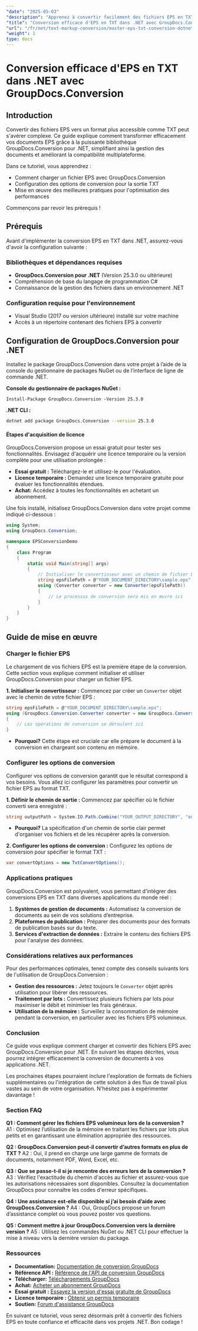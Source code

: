 ```yaml
---
"date": "2025-05-03"
"description": "Apprenez à convertir facilement des fichiers EPS en TXT grâce à la puissante solution GroupDocs.Conversion pour .NET. Simplifiez votre gestion documentaire."
"title": "Conversion efficace d'EPS en TXT dans .NET avec GroupDocs.Conversion"
"url": "/fr/net/text-markup-conversion/master-eps-txt-conversion-dotnet-groupdocs/"
"weight": 1
type: docs
---
```

# Conversion efficace d'EPS en TXT dans .NET avec GroupDocs.Conversion

## Introduction

Convertir des fichiers EPS vers un format plus accessible comme TXT peut s'avérer complexe. Ce guide explique comment transformer efficacement vos documents EPS grâce à la puissante bibliothèque GroupDocs.Conversion pour .NET, simplifiant ainsi la gestion des documents et améliorant la compatibilité multiplateforme.

Dans ce tutoriel, vous apprendrez :
- Comment charger un fichier EPS avec GroupDocs.Conversion
- Configuration des options de conversion pour la sortie TXT
- Mise en œuvre des meilleures pratiques pour l'optimisation des performances

Commençons par revoir les prérequis !

## Prérequis

Avant d'implémenter la conversion EPS en TXT dans .NET, assurez-vous d'avoir la configuration suivante :

### Bibliothèques et dépendances requises
- **GroupDocs.Conversion pour .NET** (Version 25.3.0 ou ultérieure)
- Compréhension de base du langage de programmation C#
- Connaissance de la gestion des fichiers dans un environnement .NET

### Configuration requise pour l'environnement
- Visual Studio (2017 ou version ultérieure) installé sur votre machine
- Accès à un répertoire contenant des fichiers EPS à convertir

## Configuration de GroupDocs.Conversion pour .NET

Installez le package GroupDocs.Conversion dans votre projet à l’aide de la console du gestionnaire de packages NuGet ou de l’interface de ligne de commande .NET.

**Console du gestionnaire de packages NuGet :**
```shell
Install-Package GroupDocs.Conversion -Version 25.3.0
```

**.NET CLI :**
```bash
dotnet add package GroupDocs.Conversion --version 25.3.0
```

#### Étapes d'acquisition de licence

GroupDocs.Conversion propose un essai gratuit pour tester ses fonctionnalités. Envisagez d'acquérir une licence temporaire ou la version complète pour une utilisation prolongée :
- **Essai gratuit :** Téléchargez-le et utilisez-le pour l'évaluation.
- **Licence temporaire :** Demandez une licence temporaire gratuite pour évaluer les fonctionnalités étendues.
- **Achat:** Accédez à toutes les fonctionnalités en achetant un abonnement.

Une fois installé, initialisez GroupDocs.Conversion dans votre projet comme indiqué ci-dessous :

```csharp
using System;
using GroupDocs.Conversion;

namespace EPSConversionDemo
{
    class Program
    {
        static void Main(string[] args)
        {
            // Initialiser le convertisseur avec un chemin de fichier EPS
            string epsFilePath = @"YOUR_DOCUMENT_DIRECTORY\sample.eps";
            using (Converter converter = new Converter(epsFilePath))
            {
                // Le processus de conversion sera mis en œuvre ici
            }
        }
    }
}
```

## Guide de mise en œuvre

### Charger le fichier EPS
Le chargement de vos fichiers EPS est la première étape de la conversion. Cette section vous explique comment initialiser et utiliser GroupDocs.Conversion pour charger un fichier EPS.

**1. Initialiser le convertisseur :**
Commencez par créer un `Converter` objet avec le chemin de votre fichier EPS :
```csharp
string epsFilePath = @"YOUR_DOCUMENT_DIRECTORY\sample.eps";
using (GroupDocs.Conversion.Converter converter = new GroupDocs.Conversion.Converter(epsFilePath))
{
    // Les opérations de conversion se déroulent ici
}
```
- **Pourquoi?** Cette étape est cruciale car elle prépare le document à la conversion en chargeant son contenu en mémoire.

### Configurer les options de conversion
Configurer vos options de conversion garantit que le résultat correspond à vos besoins. Vous allez ici configurer les paramètres pour convertir un fichier EPS au format TXT.

**1. Définir le chemin de sortie :**
Commencez par spécifier où le fichier converti sera enregistré :
```csharp
string outputPath = System.IO.Path.Combine("YOUR_OUTPUT_DIRECTORY", "output.txt");
```
- **Pourquoi?** La spécification d'un chemin de sortie clair permet d'organiser vos fichiers et de les récupérer après la conversion.

**2. Configurer les options de conversion :**
Configurez les options de conversion pour spécifier le format TXT :
```csharp
var convertOptions = new TxtConvertOptions();
```

### Applications pratiques
GroupDocs.Conversion est polyvalent, vous permettant d'intégrer des conversions EPS en TXT dans diverses applications du monde réel :
1. **Systèmes de gestion de documents :** Automatisez la conversion de documents au sein de vos solutions d’entreprise.
2. **Plateformes de publication :** Préparer des documents pour des formats de publication basés sur du texte.
3. **Services d'extraction de données :** Extraire le contenu des fichiers EPS pour l'analyse des données.

### Considérations relatives aux performances
Pour des performances optimales, tenez compte des conseils suivants lors de l'utilisation de GroupDocs.Conversion :
- **Gestion des ressources :** Jetez toujours le `Converter` objet après utilisation pour libérer des ressources.
- **Traitement par lots :** Convertissez plusieurs fichiers par lots pour maximiser le débit et minimiser les frais généraux.
- **Utilisation de la mémoire :** Surveillez la consommation de mémoire pendant la conversion, en particulier avec les fichiers EPS volumineux.

### Conclusion
Ce guide vous explique comment charger et convertir des fichiers EPS avec GroupDocs.Conversion pour .NET. En suivant les étapes décrites, vous pourrez intégrer efficacement la conversion de documents à vos applications .NET.

Les prochaines étapes pourraient inclure l'exploration de formats de fichiers supplémentaires ou l'intégration de cette solution à des flux de travail plus vastes au sein de votre organisation. N'hésitez pas à expérimenter davantage !

### Section FAQ
**Q1 : Comment gérer les fichiers EPS volumineux lors de la conversion ?**
A1 : Optimisez l’utilisation de la mémoire en traitant les fichiers par lots plus petits et en garantissant une élimination appropriée des ressources.

**Q2 : GroupDocs.Conversion peut-il convertir d’autres formats en plus de TXT ?**
A2 : Oui, il prend en charge une large gamme de formats de documents, notamment PDF, Word, Excel, etc.

**Q3 : Que se passe-t-il si je rencontre des erreurs lors de la conversion ?**
A3 : Vérifiez l'exactitude du chemin d'accès au fichier et assurez-vous que les autorisations nécessaires sont disponibles. Consultez la documentation GroupDocs pour connaître les codes d'erreur spécifiques.

**Q4 : Une assistance est-elle disponible si j’ai besoin d’aide avec GroupDocs.Conversion ?**
A4 : Oui, GroupDocs propose un forum d’assistance complet où vous pouvez poster vos questions.

**Q5 : Comment mettre à jour GroupDocs.Conversion vers la dernière version ?**
A5 : Utilisez les commandes NuGet ou .NET CLI pour effectuer la mise à niveau vers la dernière version du package.

### Ressources
- **Documentation:** [Documentation de conversion GroupDocs](https://docs.groupdocs.com/conversion/net/)
- **Référence API :** [Référence de l'API de conversion GroupDocs](https://reference.groupdocs.com/conversion/net/)
- **Télécharger:** [Téléchargements GroupDocs](https://releases.groupdocs.com/conversion/net/)
- **Achat:** [Acheter un abonnement GroupDocs](https://purchase.groupdocs.com/buy)
- **Essai gratuit :** [Essayez la version d'essai gratuite de GroupDocs](https://releases.groupdocs.com/conversion/net/)
- **Licence temporaire :** [Obtenir un permis temporaire](https://purchase.groupdocs.com/temporary-license/)
- **Soutien:** [Forum d'assistance GroupDocs](https://forum.groupdocs.com/c/conversion/10)

En suivant ce tutoriel, vous serez désormais prêt à convertir des fichiers EPS en toute confiance et efficacité dans vos projets .NET. Bon codage !